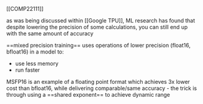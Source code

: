 [[COMP22111]]

as was being discussed within [[Google TPU]], ML research has found that despite lowering the precision of some calculations, you can still end up with the same amount of accuracy

==mixed precision training== uses operations of lower precision (float16, bfloat16) in a model to:
- use less memory
- run faster

MSFP16 is an example of a floating point format which achieves 3x lower cost than bfloat16, while delivering comparable/same accuracy - the trick is through using a ==shared exponent== to achieve dynamic range